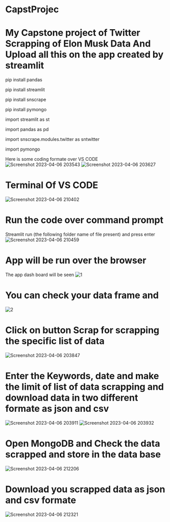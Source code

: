 # CapstProjec
# My Capstone project of Twitter Scrapping of Elon Musk Data And Upload all this on the app created by streamlit

pip install pandas

pip install streamlit

pip install snscrape

pip install pymongo

import streamlit as st

import pandas as pd

import snscrape.modules.twitter as sntwitter

import pymongo

Here is some coding formate over VS CODE
![Screenshot 2023-04-06 203543](https://user-images.githubusercontent.com/123791884/230466222-48a370ca-a6c1-40d0-ac66-4ee5cf4f0acf.png)
![Screenshot 2023-04-06 203627](https://user-images.githubusercontent.com/123791884/230466227-2687ebdd-c931-4eb7-8c1c-d5aab4fcc8ae.png)

# Terminal Of VS CODE
![Screenshot 2023-04-06 210402](https://user-images.githubusercontent.com/123791884/230466484-ed790538-c0ee-4959-8e0e-613d36224128.png)


# Run the code over command prompt
Streamlit run (the following folder name of file present) and press enter 
![Screenshot 2023-04-06 210459](https://user-images.githubusercontent.com/123791884/230466495-25835d78-7c7d-4d47-90cf-37cf89c44b41.png)


# App will be run over the browser
The app dash board will be seen
![1](https://user-images.githubusercontent.com/123791884/230466231-306b73fa-bfb5-40c8-a6b2-974e58e4b674.png)

#  You can check your data frame and 
![2](https://user-images.githubusercontent.com/123791884/230466319-2fed7705-3caf-4ebd-98bc-22778104cc2c.png)

# Click on button Scrap for scrapping the specific list of data 
![Screenshot 2023-04-06 203847](https://user-images.githubusercontent.com/123791884/230466341-c0d8056b-16cc-4b59-a81d-62b08a587179.png)

# Enter the Keywords, date and make the limit of list of data scrapping and download data in two different formate as json and csv

![Screenshot 2023-04-06 203911](https://user-images.githubusercontent.com/123791884/230466360-1b6d7d01-a42f-433c-b435-3fce5323d8ea.png)
![Screenshot 2023-04-06 203932](https://user-images.githubusercontent.com/123791884/230466384-6fd923f4-28d3-4bc3-9310-f4ce5a08c701.png)

# Open MongoDB and Check the data scrapped and store in the data base
![Screenshot 2023-04-06 212206](https://user-images.githubusercontent.com/123791884/230466606-7389f021-a3fb-42f8-adfa-d10cb0ad291c.png)

# Download you scrapped data as json and csv formate
![Screenshot 2023-04-06 212321](https://user-images.githubusercontent.com/123791884/230466618-2fc64ea9-8d77-4722-ad30-d5ff90491a19.png)
